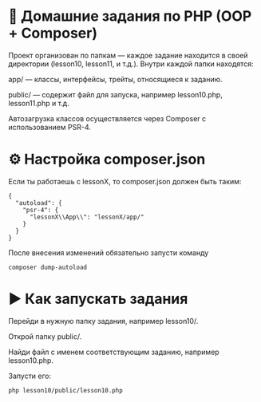# 📘 Домашние задания по PHP (OOP + Composer)
Проект организован по папкам — каждое задание находится в своей директории (lesson10, lesson11, и т.д.). Внутри каждой папки находятся:

app/ — классы, интерфейсы, трейты, относящиеся к заданию.

public/ — содержит файл для запуска, например lesson10.php, lesson11.php и т.д.

Автозагрузка классов осуществляется через Composer с использованием PSR-4.

# ⚙️ Настройка composer.json
Если ты работаешь с lessonX, то composer.json должен быть таким:
```
{
  "autoload": {
    "psr-4": {
      "lessonX\\App\\": "lessonX/app/"
    }
  }
}
```

После внесения изменений обязательно запусти команду
```
composer dump-autoload
```
# ▶️ Как запускать задания
Перейди в нужную папку задания, например lesson10/.

Открой папку public/.

Найди файл с именем соответствующим заданию, например lesson10.php.

Запусти его:
```
php lesson10/public/lesson10.php
```



